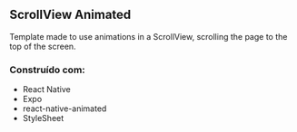 ## ScrollView Animated

Template made to use animations in a ScrollView, scrolling the page to the top of the screen.

### Construído com:

- React Native
- Expo
- react-native-animated
- StyleSheet
